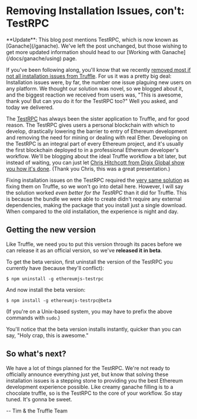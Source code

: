 # Removing Installation Issues, con't: TestRPC

<p class="alert alert-info">
**Update**: This blog post mentions TestRPC, which is now known as [Ganache](/ganache). We've left the post unchanged, but those wishing to get more updated information should head to our [Working with Ganache](/docs/ganache/using) page.  
</p>

If you've been following along, you'll know that we recently [removed most if not all installation issues from Truffle](/blog/how-were-making-installation-issues-a-thing-of-the-past). For us it was a pretty big deal: Installation issues were, by far, the number one issue plaguing new users on any platform. We thought our solution was novel, so we blogged about it, and the biggest reaction we received from users was, "This is awesome, thank you! But can you do it for the TestRPC too?" Well you asked, and today we delivered.

The [TestRPC](https://github.com/ethereumjs/testrpc) has always been the sister application to Truffle, and for good reason. The TestRPC gives users a personal blockchain with which to develop, drastically lowering the barrier to entry of Ethereum development and removing the need for mining or dealing with real Ether. Developing on the TestRPC is an integral part of every Ethereum project, and it's usually the first blockchain deployed to in a professional Ethereum developer's workflow. We'll be blogging about the ideal Truffle workflow a bit later, but instead of waiting, you can just let [Chris Hitchcott from Digix Global show you how it's done](https://youtu.be/SFW6W-DIdIo?t=1079). (Thank you Chris, this was a great presentation.)

Fixing installation issues on the TestRPC required the [very same solution](/blog/how-were-making-installation-issues-a-thing-of-the-past) as fixing them on Truffle, so we won't go into detail here. However, I will say the solution worked _even better for the TestRPC_ than it did for Truffle. This is because the bundle we were able to create didn't require any external dependencies, making the package that you install just a single download. When compared to the old installation, the experience is night and day.

## Getting the new version

Like Truffle, we need you to put this version through its paces before we can release it as an official version, so we've **released it in beta**.

To get the beta version, first uninstall the version of the TestRPC you currently have (because they'll conflict):

```
$ npm uninstall -g ethereumjs-testrpc
```

And now install the beta version:

```
$ npm install -g ethereumjs-testrpc@beta
```

(If you're on a Unix-based system, you may have to prefix the above commands with `sudo`.)

You'll notice that the beta version installs instantly, quicker than you can say, "Holy crap, this is awesome."

## So what's next?

We have a lot of things planned for the TestRPC. We're not ready to officially announce everything just yet, but know that solving these installation issues is a stepping stone to providing you the best Ethereum development experience possible. Like creamy ganache filling is to a chocolate truffle, so is the TestRPC to the core of your workflow. So stay tuned. It's gonna be sweet.

-- Tim & the Truffle Team
